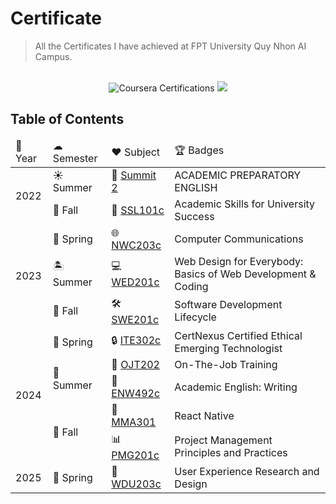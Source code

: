 # Certificate

> All the Certificates I have achieved at FPT University Quy Nhon AI Campus.

<br>

<div align="center">
<img src="https://img.shields.io/badge/Coursera-Certifications-blue?style=for-the-badge&logo=coursera&logoColor=white" alt="Coursera Certifications">
<img src="https://img.shields.io/badge/FPT%20University-Quy%20Nhon%20AI%20Campus-orange?style=for-the-badge">
</div>

## Table of Contents

<table>
    <thead>
        <tr>
            <td>📅 Year</td>
            <td>☁ Semester</td>
            <td>❤️ Subject</td>
            <td>🏆 Badges</td>
        </tr>
    </thead>
    <tbody>
        <tr>
            <td rowspan="2">2022</td>
                        <td>☀️ Summer</td>
                        <td>
                            📘 <a href="Orthers/ACADEMIC_PREPARATORY_ENGLISH_SUMMIT_2.pdf">Summit 2</a>
                        </td>
                        <td>
                            ACADEMIC PREPARATORY ENGLISH
                        </td>
                    </tr>
                    <tr>
                        <td>🍂 Fall</td>
                        <td>
                            📘 <a href="Coursera/Academic%20Skills%20for%20University%20Success.pdf">SSL101c</a>
                        </td>
                        <td>
                            Academic Skills for University Success
                        </td>
                    </tr>
                    <tr>
                        <td rowspan="3">2023</td>
                        <td>🌸 Spring</td>
                        <td>
                            🌐 <a href="Coursera/Computer%20Communications.pdf">NWC203c</a>
                        </td>
                        <td>
                            Computer Communications
                        </td>
                    </tr>
                    <tr>
                        <td>🏝 Summer</td>
                        <td>
                            💻 <a href="Coursera/Web%20Design%20for%20Everybody%20Basics%20of%20Web%20Development%20and%20Coding.pdf">WED201c</a>
                        </td>
                        <td>
                            Web Design for Everybody: Basics of Web Development & Coding
                        </td>
                    </tr>
                    <tr>
                        <td>🍁 Fall</td>
                        <td>
                            🛠 <a href="Coursera/Software%20Development%20Lifecycle.pdf">SWE201c</a>
                        </td>
                        <td>
                            Software Development Lifecycle
                        </td>
                    </tr>
                    <tr>
                        <td rowspan="5">2024</td>
                        <td>🌼 Spring</td>
                        <td>
                            🔒 <a href="Coursera/CertNexus%20Certified%20Ethical%20Emerging%20Technologist.pdf">ITE302c</a>
                        </td>
                        <td>
                            CertNexus Certified Ethical Emerging Technologist
                        </td>
                    </tr>
                    <tr>
                        <td rowspan="2">🌊 Summer</td>
                        <td>
                            🏢 <a href="Orthers/On-The-Job%20Training.pdf">OJT202</a>
                        </td>
                        <td>
                            On-The-Job Training
                        </td>
                    </tr>
                    <tr>
                        <td>
                            📘 <a href="Coursera/Academic%20English%20Writing.pdf">ENW492c</a>
                        </td>
                        <td>
                            Academic English: Writing
                        </td>
                    </tr>
                    <tr>
                        <td rowspan="2">🍃 Fall</td>
                        <td>
                            📱 <a href="Coursera/React%20Native.pdf">MMA301</a>
                        </td>
                        <td>
                            React Native
                        </td>
                    </tr>
                    <tr>          
                        <td>
                            📊 <a href="Coursera/Project%20Management%20Principles%20and%20Practices.pdf">PMG201c</a>
                        </td>
                        <td>
                            Project Management Principles and Practices
                        </td>
                    </tr>
                    <tr>
                        <td rowspan="1">2025</td>
                        <td>🌱 Spring</td>
            <td>
                🎨 <a href="Coursera/User%20Experience%20Research%20and%20Design.pdf">WDU203c</a>
            </td>
            <td>
                User Experience Research and Design
            </td>
        </tr>
    </tbody>
</table>
